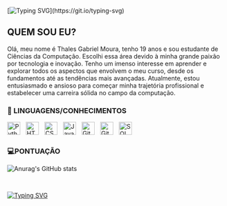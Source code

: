 [![Typing SVG](https://readme-typing-svg.demolab.com?font=Fira+Code&size=30&pause=1000&color=D3F71F&center=true&width=435&lines=HELLO+WORLD+!!!)](https://git.io/typing-svg)


## QUEM SOU EU?

Olá, meu nome é Thales Gabriel Moura, tenho 19 anos e sou estudante de Ciências da Computação. Escolhi essa área devido à minha grande paixão por tecnologia e inovação. Tenho um imenso interesse em aprender e explorar todos os aspectos que envolvem o meu curso, desde os fundamentos até as tendências mais avançadas. Atualmente, estou entusiasmado e ansioso para começar minha trajetória profissional e estabelecer uma carreira sólida no campo da computação.

### 🐲 LINGUAGENS/CONHECIMENTOS

<img 
    align="left" 
    alt="Python"
    title="Python" 
    width="30px" 
    style="padding-right: 10px;" 
    src="https://cdn.jsdelivr.net/gh/devicons/devicon@latest/icons/python/python-original.svg" 
/>
<img 
    align="left" 
    alt="HTML"
    title="HTML" 
    width="30px" 
    style="padding-right: 10px;" 
    src="https://cdn.jsdelivr.net/gh/devicons/devicon@latest/icons/html5/html5-original.svg" 
/>
<img 
    align="left" 
    alt="CSS" 
    title="CSS"
    width="30px" 
    style="padding-right: 10px;" 
    src="https://cdn.jsdelivr.net/gh/devicons/devicon@latest/icons/css3/css3-original.svg" 
/>
<img 
    align="left" 
    alt="JavaScript" 
    title="JavaScript"
    width="30px" 
    style="padding-right: 10px;" 
    src="https://cdn.jsdelivr.net/gh/devicons/devicon@latest/icons/javascript/javascript-original.svg" 
/>
<img 
    align="left" 
    alt="Git" 
    title="Git"
    width="30px" 
    style="padding-right: 10px;" 
    src="https://cdn.jsdelivr.net/gh/devicons/devicon@latest/icons/git/git-original.svg" 
/>
<img 
    align="left" 
    alt="GitHub" 
    title="GitHub"
    width="30px" 
    style="padding-right: 10px;" 
    src="https://cdn.jsdelivr.net/gh/devicons/devicon@latest/icons/github/github-original.svg" 
/>


<img 
    align="left" 
    alt="SQL"
    title="SQL" 
    width="30px" 
    style="padding-right: 10px;" 
    src="https://cdn.jsdelivr.net/gh/devicons/devicon@latest/icons/mysql/mysql-original-wordmark.svg" 
/>
<br/>
<br/>


### 💻PONTUAÇÃO

![Anurag's GitHub stats](https://github-readme-stats.vercel.app/api?username=treles&show_icons=true&theme=radical)

<br/>

[![Typing SVG](https://readme-typing-svg.demolab.com?font=Fira+Code&size=30&pause=1000&color=1D4D14&center=true&width=435&lines=!!!!!!!ERROR!!!!!!!;%E2%98%A0%EF%B8%8F%E2%98%A0%EF%B8%8F%E2%98%A0%EF%B8%8F%E2%98%A0%EF%B8%8F%E2%98%A0%EF%B8%8F%E2%98%A0%EF%B8%8F%E2%98%A0%EF%B8%8F%E2%98%A0%EF%B8%8F%E2%98%A0%EF%B8%8F%E2%98%A0%EF%B8%8F%E2%98%A0%EF%B8%8F%E2%98%A0%EF%B8%8F%E2%98%A0%EF%B8%8F)](https://git.io/typing-svg)

